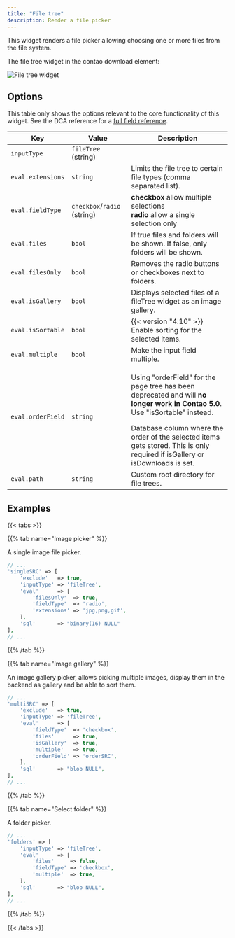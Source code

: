```yaml
---
title: "File tree"
description: Render a file picker
---
```


This widget renders a file picker allowing choosing one or more files from the file system.

The file tree widget in the contao download element:

![File tree widget](../images/file-tree.png?classes=shadow)

## Options

This table only shows the options relevant to the core functionality of this widget. See the DCA reference for a [full field reference](../../dca/fields).

| Key               | Value                       | Description                                                                                                                                                                                                                                                                                                   |
|-------------------|-----------------------------|---------------------------------------------------------------------------------------------------------------------------------------------------------------------------------------------------------------------------------------------------------------------------------------------------------------|
| `inputType`       | `fileTree` (string)         |                                                                                                                                                                                                                                                                                                               |
| `eval.extensions` | `string`                    | Limits the file tree to certain file types (comma separated list).                                                                                                                                                                                                                                            |
| `eval.fieldType`  | `checkbox`/`radio` (string) | **checkbox** allow multiple selections<br/>**radio** allow a single selection only                                                                                                                                                                                                                            |
| `eval.files`      | `bool`                      | If true files and folders will be shown. If false, only folders will be shown.                                                                                                                                                                                                                                |
| `eval.filesOnly`  | `bool`                      | Removes the radio buttons or checkboxes next to folders.                                                                                                                                                                                                                                                      |
| `eval.isGallery`  | `bool`                      | Displays selected files of a fileTree widget as an image gallery.                                                                                                                                                                                                                                             |
| `eval.isSortable` | `bool`                      | {{< version "4.10" >}} Enable sorting for the selected items.                                                                                                                                                                                                                                                 |
| `eval.multiple`   | `bool`                      | Make the input field multiple.                                                                                                                                                                                                                                                                                |
| `eval.orderField` | `string`                    | <div class="notices note"><p>Using "orderField" for the page tree has been deprecated and will <strong>no longer work in Contao 5.0</strong>. Use "isSortable" instead.</p></div>Database column where the order of the selected items gets stored. This is only required if isGallery or isDownloads is set. |
| `eval.path`       | `string`                    | Custom root directory for file trees.                                                                                                                                                                                                                                                                         |

## Examples

{{< tabs >}}

{{% tab name="Image picker" %}}

A single image file picker.

```php
// ...
'singleSRC' => [
    'exclude'   => true,
    'inputType' => 'fileTree',
    'eval'      => [
        'filesOnly'  => true,
        'fieldType'  => 'radio',
        'extensions' => 'jpg,png,gif',
    ],
    'sql'       => "binary(16) NULL"
],
// ...
```
{{% /tab %}}

{{% tab name="Image gallery" %}}

An image gallery picker, allows picking multiple images, display them in the backend as gallery and be able to sort them.

```php
// ...
'multiSRC' => [
    'exclude'   => true,
    'inputType' => 'fileTree',
    'eval'      => [
        'fieldType'  => 'checkbox',
        'files'      => true,
        'isGallery'  => true,
        'multiple'   => true,
        'orderField' => 'orderSRC',
    ],
    'sql'       => "blob NULL",
],
// ...
```

{{% /tab %}}

{{% tab name="Select folder" %}}

A folder picker.

```php
// ...
'folders' => [
    'inputType' => 'fileTree',
    'eval'      => [
        'files'     => false,
        'fieldType' => 'checkbox',
        'multiple'  => true,
    ],
    'sql'       => "blob NULL",
],
// ...
```

{{% /tab %}}

{{< /tabs >}}
